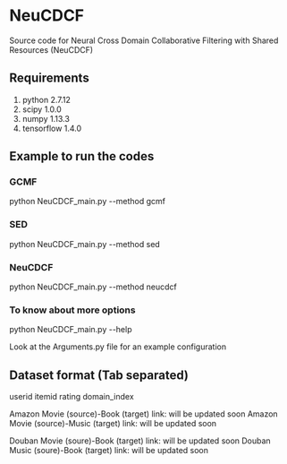 # NeuCDCF
Source code for Neural Cross Domain Collaborative Filtering with Shared Resources (NeuCDCF)
## Requirements
1. python 2.7.12
2. scipy 1.0.0
3. numpy 1.13.3
4. tensorflow 1.4.0
## Example to run the codes
### GCMF
python NeuCDCF_main.py --method gcmf
### SED
python NeuCDCF_main.py --method sed
### NeuCDCF
python NeuCDCF_main.py --method neucdcf
### To know about more options
python NeuCDCF_main.py --help

Look at the Arguments.py file for an example configuration
## Dataset format (Tab separated)
userid  itemid  rating  domain_index

Amazon Movie (source)-Book (target)  link: will be updated soon 
Amazon Movie (source)-Music (target) link: will be updated soon

Douban Movie (soure)-Book (target) link: will be updated soon
Douban Music (soure)-Book (target) link: will be updated soon
